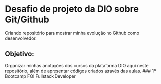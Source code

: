 # Desafio de projeto da DIO sobre Git/Github
Criando repositório para mostrar minha evolução no Github como desenvolvedor.

## Objetivo:
Organizar minhas anotações dos cursos da plataforma DIO aqui neste repositório, além de apresentar códigos criados através das aulas.
    ### 1º Bootcamp FQI Fullstack Developer